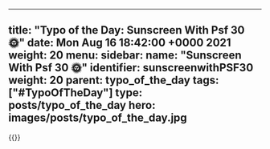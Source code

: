 
---
title: "Typo of the Day: Sunscreen With Psf 30 🌞"
date: Mon Aug 16 18:42:00 +0000 2021
weight: 20
menu:
  sidebar:
    name: "Sunscreen With Psf 30 🌞"
    identifier: sunscreenwithPSF30
    weight: 20
    parent: typo_of_the_day
tags: ["#TypoOfTheDay"]
type: posts/typo_of_the_day
hero: images/posts/typo_of_the_day.jpg
---


{{<tweet user="mariatta" id="1427339877889183744">}}

